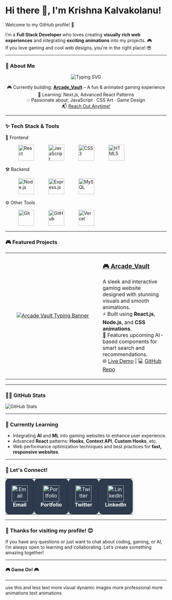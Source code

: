 # Hi there 👋, I'm Krishna Kalvakolanu!

Welcome to my GitHub profile! 🚀  

I’m a **Full Stack Developer** who loves creating **visually rich web experiences** and integrating **exciting animations** into my projects. 🎮  
If you love gaming and cool web designs, you're in the right place! 😎

---

### 🚀 About Me

<div align="center"> 
  <img src="https://readme-typing-svg.demolab.com?font=Fira+Code&size=24&pause=1000&color=00F7FF&center=true&vCenter=true&width=435&lines=Full+Stack+Developer;Game+Tech+Explorer+%F0%9F%8E%AE" alt="Typing SVG" /> 
</div> 
<div align="center">
  
  🎮 Currently building: <strong><a href="https://arcade-vault-seven.vercel.app/" target="_blank">Arcade_Vault</a></strong> – A fun & animated gaming experience  
  🧠 Learning: Next.js, Advanced React Patterns  
  💡 Passionate about: JavaScript · CSS Art · Game Design  
  📬 <a href="mailto:your.email@example.com">Reach Out Anytime!</a>
</div>

</div>

---

### ✨ Tech Stack & Tools

🚀 Frontend
<p align="left" style="margin-left: 20px;"> 
  <img src="https://cdn.jsdelivr.net/gh/devicons/devicon/icons/react/react-original-wordmark.svg" title="React" width="50" height="50" style="margin: 0 20px;"/> 
  <img src="https://cdn.jsdelivr.net/gh/devicons/devicon/icons/javascript/javascript-original.svg" title="JavaScript" width="50" height="50" style="margin: 0 20px;"/> 
  <img src="https://cdn.jsdelivr.net/gh/devicons/devicon/icons/css3/css3-original-wordmark.svg" title="CSS3" width="50" height="50" style="margin: 0 20px;"/> 
  <img src="https://cdn.jsdelivr.net/gh/devicons/devicon/icons/html5/html5-original-wordmark.svg" title="HTML5" width="50" height="50" style="margin: 0 20px;"/> 
</p>

🛠️ Backend
<p align="left" style="margin-left: 20px;"> 
  <img src="https://cdn.jsdelivr.net/gh/devicons/devicon/icons/nodejs/nodejs-original-wordmark.svg" title="Node.js" width="50" height="50" style="margin: 0 20px;"/> 
  <img src="https://cdn.jsdelivr.net/gh/devicons/devicon/icons/express/express-original-wordmark.svg" title="Express.js" width="50" height="50" style="margin: 0 20px;"/> 
  <img src="https://cdn.jsdelivr.net/gh/devicons/devicon/icons/mysql/mysql-original-wordmark.svg" title="MySQL" width="50" height="50" style="margin: 0 20px;"/> 
</p>

⚙️ Other Tools
<p align="left" style="margin-left: 20px;"> 
  <img src="https://cdn.jsdelivr.net/gh/devicons/devicon/icons/git/git-original-wordmark.svg" title="Git" width="50" height="50" style="margin: 0 20px;"/> 
  <img src="https://cdn.jsdelivr.net/gh/devicons/devicon/icons/github/github-original-wordmark.svg" title="GitHub" width="50" height="50" style="margin: 0 20px;"/> 
  <img src="https://cdn.jsdelivr.net/gh/devicons/devicon/icons/vercel/vercel-original-wordmark.svg" title="Vercel" width="50" height="50" style="margin: 0 20px;"/> 
</p>

---

### 🎮 Featured Projects

<table> <tr> <td align="center" width="280"> <a href="https://arcade-vault-seven.vercel.app/" target="_blank"> <img src="https://arcade-vault-seven.vercel.app/AV.png" alt="Arcade Vault Typing Banner" /> </a> </td> <td> <h3><a href="https://arcade-vault-seven.vercel.app/">🎮 Arcade_Vault</a></h3> <p> A sleek and interactive gaming website designed with stunning visuals and smooth animations.<br/> ⚡ Built using <strong>React.js</strong>, <strong>Node.js</strong>, and <strong>CSS animations</strong>.<br/> 🧠 Features upcoming AI-based components for smart search and recommendations.<br/> 🌐 <a href="https://arcade-vault-seven.vercel.app/">Live Demo</a> | 💻 <a href="https://github.com/Krish-Kal/arcade-vault">GitHub Repo</a> </p> </td> </tr> </table>

---

### 🧑‍💻 GitHub Stats

![GitHub Stats](https://github-readme-stats.vercel.app/api?username=Krish-Kal\&show_icons=true\&count_private=true\&hide_title=true\&hide=prs\&theme=dark)

---

### 🌱 Currently Learning

* Integrating **AI** and **ML** into gaming websites to enhance user experience.
* Advanced **React** patterns: **Hooks**, **Context API**, **Custom Hooks**, etc.
* Web performance optimization techniques and best practices for **fast, responsive websites**.

---

### 🤝 Let's Connect!

<table align="center" style="border-spacing: 20px; text-align: center; width: 100%; max-width: 800px;">
  <tr>
    <td style="padding: 20px; background: #2e3b4e; border-radius: 12px; box-shadow: 0 4px 12px rgba(0, 0, 0, 0.2); color: white; transition: transform 0.3s; text-align: center;">
      <a href="mailto:your.email@example.com" target="_blank" style="text-decoration: none; color: white;">
        <img src="https://img.icons8.com/ios/50/ffffff/email.png" width="50" alt="Email"/>
        <br/><strong>Email</strong>
      </a>
    </td>
    <td style="padding: 20px; background: #2e3b4e; border-radius: 12px; box-shadow: 0 4px 12px rgba(0, 0, 0, 0.2); color: white; transition: transform 0.3s;">
      <a href="https://your-portfolio.com" target="_blank" style="text-decoration: none; color: white;">
        <img src="https://img.icons8.com/ios/50/ffffff/domain.png" width="50" alt="Portfolio"/>
        <br/><strong>Portfolio</strong>
      </a>
    </td>
    <td style="padding: 20px; background: #2e3b4e; border-radius: 12px; box-shadow: 0 4px 12px rgba(0, 0, 0, 0.2); color: white; transition: transform 0.3s;">
      <a href="https://twitter.com/your-twitter-handle" target="_blank" style="text-decoration: none; color: white;">
        <img src="https://img.icons8.com/ios/50/ffffff/twitter.png" width="50" alt="Twitter"/>
        <br/><strong>Twitter</strong>
      </a>
    </td>
    <td style="padding: 20px; background: #2e3b4e; border-radius: 12px; box-shadow: 0 4px 12px rgba(0, 0, 0, 0.2); color: white; transition: transform 0.3s;">
      <a href="https://linkedin.com/in/your-linkedin" target="_blank" style="text-decoration: none; color: white;">
        <img src="https://img.icons8.com/ios/50/ffffff/linkedin.png" width="50" alt="LinkedIn"/>
        <br/><strong>LinkedIn</strong>
      </a>
    </td>
  </tr>
</table>

<style>
  table td: hover {
    transform: translateY(-10px);
  }
  table td a: hover {
    color: #00C1D4;
  }
</style>

---

### 🎉 Thanks for visiting my profile! 😊

If you have any questions or just want to chat about coding, gaming, or AI, I’m always open to learning and collaborating. Let’s create something amazing together!

---

#### 🎮 Game On! 🎮

---

use this and less text more visual dynamic images more professional more animations text animations
